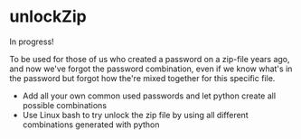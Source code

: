# unlockZip

In progress!

To be used for those of us who created a password on a zip-file years ago, and now we've forgot the password combination, even if we know what's in the password but forgot how the're mixed together for this specific file.

* Add all your own common used passwords and let python create all possible combinations
* Use Linux bash to try unlock the zip file by using all different combinations generated with python
